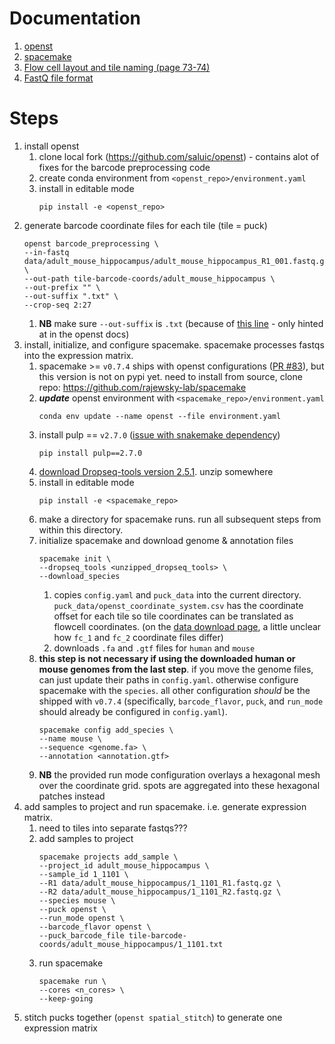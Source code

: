 # Documentation
1. [openst](https://rajewsky-lab.github.io/openst/latest/)
1. [spacemake](https://spacemake.readthedocs.io/en/latest/)
1. [Flow cell layout and tile naming (page 73-74)](https://support.illumina.com/content/dam/illumina-support/documents/documentation/system_documentation/novaseq/1000000019358_16-novaseq-6000-system-guide.pdf#page=85)
1. [FastQ file format](https://help.basespace.illumina.com/files-used-by-basespace/fastq-files#format)

# Steps
1. install openst
    1. clone local fork (https://github.com/saluic/openst) - contains alot of fixes for the barcode preprocessing code
    1. create conda environment from `<openst_repo>/environment.yaml`
    1. install in editable mode
        ```
        pip install -e <openst_repo>
        ```
1. generate barcode coordinate files for each tile (tile = puck)
    ```
    openst barcode_preprocessing \
    --in-fastq data/adult_mouse_hippocampus/adult_mouse_hippocampus_R1_001.fastq.gz \
    --out-path tile-barcode-coords/adult_mouse_hippocampus \
    --out-prefix "" \
    --out-suffix ".txt" \
    --crop-seq 2:27
    ```
    1. **NB** make sure `--out-suffix` is `.txt` (because of [this line](https://github.com/rajewsky-lab/spacemake/blob/50291f2bfba2df93b5a9c4fd397b6782c2a88e98/spacemake/snakemake/scripts/n_intersect_sequences.py#L213) - only hinted at in the openst docs)
1. install, initialize, and configure spacemake. spacemake processes fastqs into the expression matrix.
    1. spacemake >= `v0.7.4` ships with openst configurations ([PR #83](https://github.com/rajewsky-lab/spacemake/pull/83)), but this version is not on pypi yet. need to install from source, clone repo: https://github.com/rajewsky-lab/spacemake
    1. _**update**_ openst environment with `<spacemake_repo>/environment.yaml`
        ```
        conda env update --name openst --file environment.yaml
        ```
    1. install pulp == `v2.7.0` ([issue with snakemake dependency](https://github.com/snakemake/snakemake/issues/2607))
        ```
        pip install pulp==2.7.0
        ```
    1. [download Dropseq-tools version 2.5.1](https://github.com/broadinstitute/Drop-seq/releases/download/v2.5.1/Drop-seq_tools-2.5.1.zip). unzip somewhere
    1. install in editable mode
        ```
        pip install -e <spacemake_repo>
        ```
    1. make a directory for spacemake runs. run all subsequent steps from within this directory.
    1. initialize spacemake and download genome & annotation files
        ```
        spacemake init \
        --dropseq_tools <unzipped_dropseq_tools> \
        --download_species
        ```
        1. copies `config.yaml` and `puck_data` into the current directory. `puck_data/openst_coordinate_system.csv` has the coordinate offset for each tile so tile coordinates can be translated as flowcell coordinates. (on the [data download page](https://rajewsky-lab.github.io/openst/latest/examples/datasets/#barcode-spatial-coordinates-and-coordinate-systems), a little unclear how `fc_1` and `fc_2` coordinate files differ)
        1. downloads `.fa` and `.gtf` files for `human` and `mouse`
    1. **this step is not necessary if using the downloaded human or mouse genomes from the last step**. if you move the genome files, can just update their paths in `config.yaml`. otherwise configure spacemake with the `species`. all other configuration _should_ be the shipped with `v0.7.4` (specifically, `barcode_flavor`, `puck`, and `run_mode` should already be configured in `config.yaml`).
        ```
        spacemake config add_species \
        --name mouse \
        --sequence <genome.fa> \
        --annotation <annotation.gtf>
        ```
    1. **NB** the provided run mode configuration overlays a hexagonal mesh over the coordinate grid. spots are aggregated into these hexagonal patches instead
1. add samples to project and run spacemake. i.e. generate expression matrix.
    1. need to tiles into separate fastqs???
    1. add samples to project
        ```
        spacemake projects add_sample \
        --project_id adult_mouse_hippocampus \
        --sample_id 1_1101 \
        --R1 data/adult_mouse_hippocampus/1_1101_R1.fastq.gz \
        --R2 data/adult_mouse_hippocampus/1_1101_R2.fastq.gz \
        --species mouse \
        --puck openst \
        --run_mode openst \
        --barcode_flavor openst \
        --puck_barcode_file tile-barcode-coords/adult_mouse_hippocampus/1_1101.txt
        ```
    1. run spacemake
        ```
        spacemake run \
        --cores <n_cores> \
        --keep-going
        ```
1. stitch pucks together (`openst spatial_stitch`) to generate one expression matrix